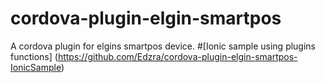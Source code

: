 # cordova-plugin-elgin-smartpos
A cordova plugin for elgins smartpos device.
#[Ionic sample using plugins functions] (https://github.com/Edzra/cordova-plugin-elgin-smartpos-IonicSample)
